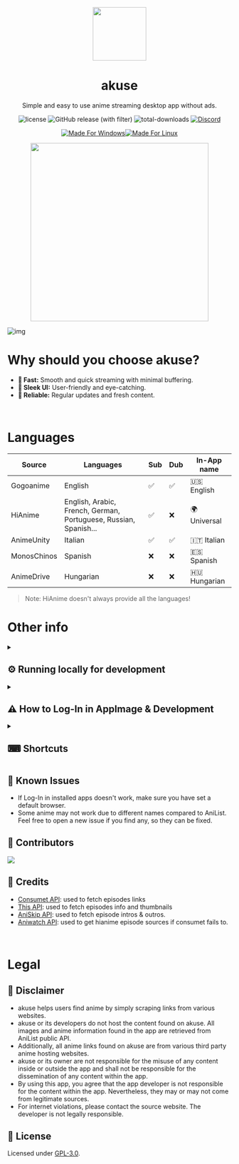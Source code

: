 <p align="center">
    <img width="120px" src="./assets/icon.png"/>
    <h1 align="center">akuse</h1>
</p>

<p align="center">Simple and easy to use anime streaming desktop app without ads.</p>

<p align="center">
    <img alt="license" src="https://img.shields.io/github/license/aleganza/akuse"> 
    <img alt="GitHub release (with filter)" src="https://img.shields.io/github/v/release/akuse-app/akuse">
    <img alt="total-downloads" src="https://img.shields.io/github/downloads/aleganza/akuse/total">
    <a href="https://discord.gg/f3wdnqSNX5">
        <img alt="Discord" src="https://img.shields.io/discord/1163970236224118796?style=flat&label=discord&logo=discord&color=%235567E3">
    </a>
</p>

<p align="center" style="text-decoration: none;">
    <a href="https://github.com/akuse-app/akuse/releases/latest">
        <img alt="Made For Windows" src="https://img.shields.io/badge/made_for-Windows-0078D6?style=flat&logo=windows&logoColor=white"><img alt="Made For Linux" src="https://img.shields.io/badge/made_for-Linux-FCC624?style=flat&logo=linux&logoColor=white">
    </a>
</p>

<p align="center">
    <a href="https://ko-fi.com/aleganza">
      <img width="400px" src="https://cdn.prod.website-files.com/5c14e387dab576fe667689cf/64f1a9ddd0246590df69ea0b_kofi_long_button_red%402x.png"/>
    </a>
</p>

<img title="img" alt="img" src="./assets/screenshot.jpg">

<br/>

# Why should you choose akuse?

- **🚀 Fast:** Smooth and quick streaming with minimal buffering.
- **🎨 Sleek UI:** User-friendly and eye-catching.
- **🔄 Reliable:** Regular updates and fresh content.

<br/>

# Languages

| Source     | Languages                                                        | Sub  | Dub | In-App name |
| ---------- | ---------------------------------------------------------------- | ---  | ----| ---------   |
| Gogoanime  | English                                                          | ✅   | ✅   | 🇺🇸 English     |
| HiAnime    | English, Arabic, French, German, Portuguese, Russian, Spanish... | ✅   | ❌   | 🌍 Universal   |
| AnimeUnity | Italian                                                          | ✅   | ✅   | 🇮🇹 Italian     |
| MonosChinos | Spanish                                                          | ❌   | ❌   | 🇪🇸 Spanish     |
| AnimeDrive | Hungarian                                                        | ❌   | ❌   | 🇭🇺 Hungarian   |

> Note: HiAnime doesn't always provide all the languages!

# Other info

<details>
  <summary><h2>⚙️ Running locally for development</h2></summary>


  Start cloning akuse:

  ```
  git clone https://github.com/akuse-app/akuse.git
  ```
  
  Next, go to [this link](https://anilist.co/settings/developer) and create a new AniList API Client.
  As Redirect Uri, you can insert `akuse://index,https://anilist.co/api/v2/oauth/pin` (these are two space seprated uri) and it should work.
  Now go inside the src/modules folder and create a clientData.ts file with a structure like this:
  
  ```bash
  import { ClientData } from "../types/types";
  
  export const clientData: ClientData = {
    clientId: ,
    redirectUri: "",
    clientSecret: "",
  };
  ```
  
  Fill it with the data retrieved from the creation of your AniList API Client.
  
  ```bash
  # Example:
  import { ClientData } from "../types/types";
  
  export const clientData: ClientData = {
    clientId: 12345,
    redirectUri: 'akuse://index',
    clientSecret: 'iA04TKLO3k3LaVWhxucJwck0glR6uhiv',
  };
  ```
  
  Next, install its dependencies (make sure npm is installed on your machine):
  
  ```
  npm install
  ```
  
  To start, run:
  
  ```
  npm start
  ```
</details>
<details>
  <summary><h2>⚠ How to Log-In in AppImage & Development</h2></summary>
  

  In AppImage and in a Development environment, the Log-In redirect doesn't work since the app is not packed/installed. If you need to work with an authenticated instance, follow these steps:
  1. open the app using one of the method e.g.
  
      ```
      npm start
      ```
        or
      ```
      ./path/to/app.AppImage
      ```
      
  2. Now click on the login button and authenticate in the browser. Next, copy the code you are given, go back to akuse and click the navbar element with a laptop icon. Here you can paste your code.
  
  3. Finally, paste your code and push the button. If the code you entered is correct, you are now Logged-in, othwerise repeat these steps and see what has gone wrong.
  
  **NOTE:** This is not needed in Installed App.
</details>
<details>
  <summary><h2>⌨ Shortcuts</h2></summary>


  - Pages
    - F1: go to Discover page
    - F2: go to Library page
    - F3: go to Search page
  - Video player
    - Space: play/pause video
    - Left arrow: fast rewind (5s)
    - Right arrow: fast forward (5s)
    - Upper arrow: increase volume
    - Lower arrow: decrease volume
    - F11: fullscreen toggler
    - F: fullscreen toggler
    - M: mute/unmute video
    - P: play previous episode
    - N: play next episode
</details>

## 🐛 Known Issues

- If Log-In in installed apps doesn't work, make sure you have set a default browser.
- Some anime may not work due to different names compared to AniList. Feel free to open a new issue if you find any, so they can be fixed.

## 🌟 Contributors

[![](https://contrib.rocks/image?repo=akuse-app/akuse)](https://github.com/akuse-app/akuse/graphs/contributors)

## 🙌 Credits

- [Consumet API](https://github.com/consumet/consumet.ts): used to fetch episodes links
- [This API](https://api.ani.zip/mappings?anilist_id=21): used to fetch episodes info and thumbnails
- [AniSkip API](https://api.aniskip.com/api-docs#/skip-times/SkipTimesControllerV2_getSkipTimes): used to fetch episode intros & outros.
- [Aniwatch API](https://github.com/ghoshRitesh12/aniwatch-api): used to get hianime episode sources if consumet fails to.
<br/>

# Legal

## 📢 Disclaimer

- akuse helps users find anime by simply scraping links from various websites.
- akuse or its developers do not host the content found on akuse. All images and anime information found in the app are retrieved from AniList public API.
- Additionally, all anime links found on akuse are from various third party anime hosting websites.
- akuse or its owner are not responsible for the misuse of any content inside or outside the app and shall not be responsible for the dissemination of any content within the app.
- By using this app, you agree that the app developer is not responsible for the content within the app. Nevertheless, they may or may not come from legitimate sources.
- For internet violations, please contact the source website. The developer is not legally responsible.

## 📜 License

Licensed under [GPL-3.0](https://www.gnu.org/licenses/gpl-3.0.html#license-text).
